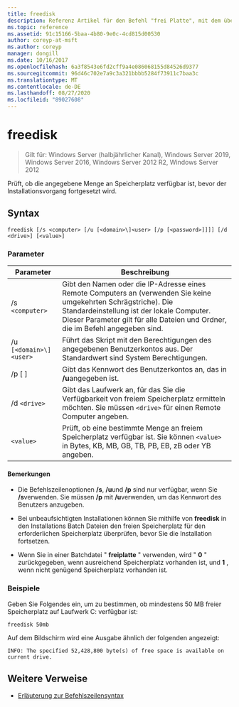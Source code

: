 ```yaml
---
title: freedisk
description: Referenz Artikel für den Befehl "frei Platte", mit dem überprüft wird, ob die angegebene Menge an Speicherplatz verfügbar ist, bevor der Installationsvorgang fortgesetzt wird.
ms.topic: reference
ms.assetid: 91c15166-5baa-4b80-9e0c-4cd815d00530
author: coreyp-at-msft
ms.author: coreyp
manager: dongill
ms.date: 10/16/2017
ms.openlocfilehash: 6a3f8543e6fd2cff9a4e086068155d84526d9377
ms.sourcegitcommit: 96d46c702e7a9c3a321bbbb5284f73911c7baa3c
ms.translationtype: MT
ms.contentlocale: de-DE
ms.lasthandoff: 08/27/2020
ms.locfileid: "89027608"
---
```

# <a name="freedisk"></a>freedisk

> Gilt für: Windows Server (halbjährlicher Kanal), Windows Server 2019, Windows Server 2016, Windows Server 2012 R2, Windows Server 2012

Prüft, ob die angegebene Menge an Speicherplatz verfügbar ist, bevor der Installationsvorgang fortgesetzt wird.

## <a name="syntax"></a>Syntax

```
freedisk [/s <computer> [/u [<domain>\]<user> [/p [<password>]]]] [/d <drive>] [<value>]
```

### <a name="parameters"></a>Parameter

| Parameter | Beschreibung |
| --------- | ----------- |
| /s `<computer>` | Gibt den Namen oder die IP-Adresse eines Remote Computers an (verwenden Sie keine umgekehrten Schrägstriche). Die Standardeinstellung ist der lokale Computer. Dieser Parameter gilt für alle Dateien und Ordner, die im Befehl angegeben sind. |
| /u `[<domain>\]<user>` | Führt das Skript mit den Berechtigungen des angegebenen Benutzerkontos aus. Der Standardwert sind System Berechtigungen. |
| /p [ <password> ] | Gibt das Kennwort des Benutzerkontos an, das in **/u**angegeben ist. |
| /d `<drive>` | Gibt das Laufwerk an, für das Sie die Verfügbarkeit von freiem Speicherplatz ermitteln möchten. Sie müssen `<drive>` für einen Remote Computer angeben. |
| `<value>` | Prüft, ob eine bestimmte Menge an freiem Speicherplatz verfügbar ist. Sie können `<value>` in Bytes, KB, MB, GB, TB, PB, EB, zB oder YB angeben. |

#### <a name="remarks"></a>Bemerkungen

- Die Befehlszeilenoptionen **/s**, **/u**und **/p** sind nur verfügbar, wenn Sie **/s**verwenden. Sie müssen **/p** mit **/u**verwenden, um das Kennwort des Benutzers anzugeben.

- Bei unbeaufsichtigten Installationen können Sie mithilfe von **freedisk** in den Installations Batch Dateien den freien Speicherplatz für den erforderlichen Speicherplatz überprüfen, bevor Sie die Installation fortsetzen.

- Wenn Sie in einer Batchdatei " **freiplatte** " verwenden, wird " **0** " zurückgegeben, wenn ausreichend Speicherplatz vorhanden ist, und **1** , wenn nicht genügend Speicherplatz vorhanden ist.

### <a name="examples"></a>Beispiele

Geben Sie Folgendes ein, um zu bestimmen, ob mindestens 50 MB freier Speicherplatz auf Laufwerk C: verfügbar ist:

```
freedisk 50mb
```

Auf dem Bildschirm wird eine Ausgabe ähnlich der folgenden angezeigt:

```
INFO: The specified 52,428,800 byte(s) of free space is available on current drive.
```

## <a name="additional-references"></a>Weitere Verweise

- [Erläuterung zur Befehlszeilensyntax](command-line-syntax-key.md)
